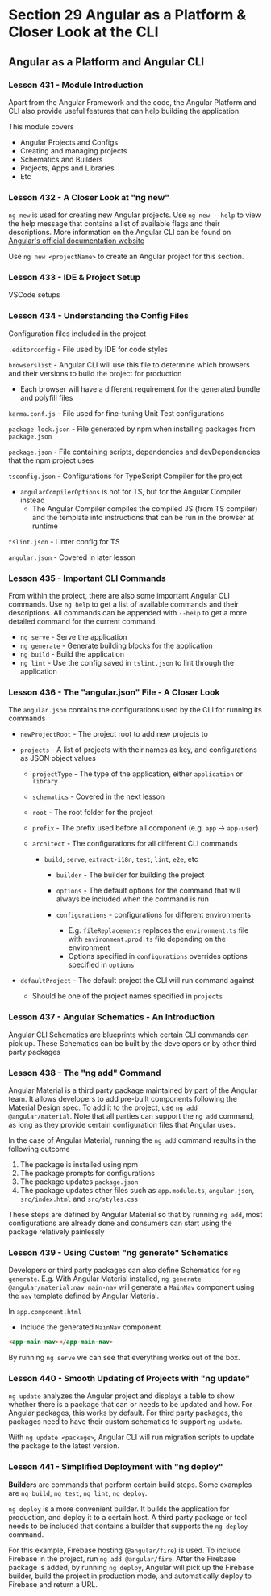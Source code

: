 # Section 29 Angular as a Platform & Closer Look at the CLI

## Angular as a Platform and Angular CLI

### Lesson 431 - Module Introduction

Apart from the Angular Framework and the code, the Angular Platform and CLI also provide useful features that can help building the application.

This module covers

- Angular Projects and Configs
- Creating and managing projects
- Schematics and Builders
- Projects, Apps and Libraries
- Etc

### Lesson 432 - A Closer Look at "ng new"

`ng new` is used for creating new Angular projects. Use `ng new --help` to view the help message that contains a list of available flags and their descriptions. More information on the Angular CLI can be found on [Angular's official documentation website](https://angular.io/cli)

Use `ng new <projectName>` to create an Angular project for this section.

### Lesson 433 - IDE & Project Setup

VSCode setups

### Lesson 434 - Understanding the Config Files

Configuration files included in the project

`.editorconfig` - File used by IDE for code styles

`browserslist` - Angular CLI will use this file to determine which browsers and their versions to build the project for production

- Each browser will have a different requirement for the generated bundle and polyfill files

`karma.conf.js` - File used for fine-tuning Unit Test configurations

`package-lock.json` - File generated by npm when installing packages from `package.json`

`package.json` - File containing scripts, dependencies and devDependencies that the npm project uses

`tsconfig.json` - Configurations for TypeScript Compiler for the project

- `angularCompilerOptions` is not for TS, but for the Angular Compiler instead
  - The Angular Compiler compiles the compiled JS (from TS compiler) and the template into instructions that can be run in the browser at runtime

`tslint.json` - Linter config for TS

`angular.json` - Covered in later lesson

### Lesson 435 - Important CLI Commands

From within the project, there are also some important Angular CLI commands. Use `ng help` to get a list of available commands and their descriptions. All commands can be appended with `--help` to get a more detailed command for the current command.

- `ng serve` - Serve the application
- `ng generate` - Generate building blocks for the application
- `ng build` - Build the application
- `ng lint` - Use the config saved in `tslint.json` to lint through the application

### Lesson 436 - The "angular.json" File - A Closer Look

The `angular.json` contains the configurations used by the CLI for running its commands

- `newProjectRoot` - The project root to add new projects to

- `projects` - A list of projects with their names as key, and configurations as JSON object values

  - `projectType` - The type of the application, either `application` or `library`
  - `schematics` - Covered in the next lesson
  - `root` - The root folder for the project
  - `prefix` - The prefix used before all component (e.g. `app` -> `app-user`)
  - `architect` - The configurations for all different CLI commands

    - `build`, `serve`, `extract-i18n`, `test`, `lint`, `e2e`, etc

      - `builder` - The builder for building the project
      - `options` - The default options for the command that will always be included when the command is run
      - `configurations` - configurations for different environments

        - E.g. `fileReplacements` replaces the `environment.ts` file with `environment.prod.ts` file depending on the environment
        - Options specified in `configurations` overrides options specified in `options`

- `defaultProject` - The default project the CLI will run command against

  - Should be one of the project names specified in `projects`

### Lesson 437 - Angular Schematics - An Introduction

Angular CLI Schematics are blueprints which certain CLI commands can pick up. These Schematics can be built by the developers or by other third party packages

### Lesson 438 - The "ng add" Command

Angular Material is a third party package maintained by part of the Angular team. It allows developers to add pre-built components following the Material Design spec. To add it to the project, use `ng add @angular/material`. Note that all parties can support the `ng add` command, as long as they provide certain configuration files that Angular uses.

In the case of Angular Material, running the `ng add` command results in the following outcome

1. The package is installed using npm
2. The package prompts for configurations
3. The package updates `package.json`
4. The package updates other files such as `app.module.ts`, `angular.json`, `src/index.html` and `src/styles.css`

These steps are defined by Angular Material so that by running `ng add`, most configurations are already done and consumers can start using the package relatively painlessly

### Lesson 439 - Using Custom "ng generate" Schematics

Developers or third party packages can also define Schematics for `ng generate`. E.g. With Angular Material installed, `ng generate @angular/material:nav main-nav` will generate a `MainNav` component using the `nav` template defined by Angular Material.

In `app.component.html`

- Include the generated `MainNav` component

```html
<app-main-nav></app-main-nav>
```

By running `ng serve` we can see that everything works out of the box.

### Lesson 440 - Smooth Updating of Projects with "ng update"

`ng update` analyzes the Angular project and displays a table to show whether there is a package that can or needs to be updated and how. For Angular packages, this works by default. For third party packages, the packages need to have their custom schematics to support `ng update`.

With `ng update <package>`, Angular CLI will run migration scripts to update the package to the latest version.

### Lesson 441 - Simplified Deployment with "ng deploy"

**Builder**s are commands that perform certain build steps. Some examples are `ng build`, `ng test`, `ng lint`, `ng deploy`.

`ng deploy` is a more convenient builder. It builds the application for production, and deploy it to a certain host. A third party package or tool needs to be included that contains a builder that supports the `ng deploy` command.

For this example, Firebase hosting (`@angular/fire`) is used. To include Firebase in the project, run `ng add @angular/fire`. After the Firebase package is added, by running `ng deploy`, Angular will pick up the Firebase builder, build the project in production mode, and automatically deploy to Firebase and return a URL.
